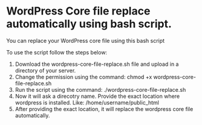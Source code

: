 # WordPress Core file replace automatically using bash script.
You can replace your WordPress core file using this bash script

To use the script follow the steps below:
1. Download the wordpress-core-file-replace.sh file and upload in a directory of your server.
2. Change the permission using the command: chmod +x wordpress-core-file-replace.sh
3. Run the script using the command: ./wordpress-core-file-replace.sh
4. Now it will ask a direcotry name. Provide the exact location where wordpress is installed. Like: /home/username/public_html
5. After providing the exact location, it will replace the wordpress core file automatically.